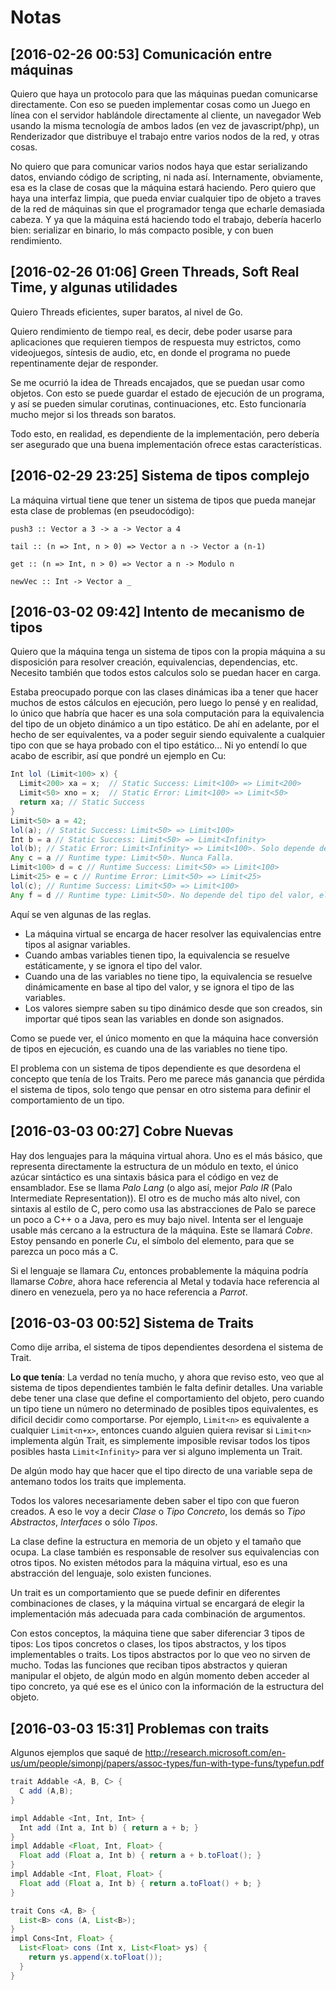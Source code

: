 # Notas

## [2016-02-26 00:53] Comunicación entre máquinas

Quiero que haya un protocolo para que las máquinas puedan comunicarse directamente. Con eso se pueden implementar cosas como un Juego en línea con el servidor hablándole directamente al cliente, un navegador Web usando la misma tecnología de ambos lados (en vez de javascript/php), un Renderizador que distribuye el trabajo entre varios nodos de la red, y otras cosas.

No quiero que para comunicar varios nodos haya que estar serializando datos, enviando código de scripting, ni nada así. Internamente, obviamente, esa es la clase de cosas que la máquina estará haciendo. Pero quiero que haya una interfaz limpia, que pueda enviar cualquier tipo de objeto a traves de la red de máquinas sin que el programador tenga que echarle demasiada cabeza. Y ya que la máquina está haciendo todo el trabajo, debería hacerlo bien: serializar en binario, lo más compacto posible, y con buen rendimiento.

## [2016-02-26 01:06] Green Threads, Soft Real Time, y algunas utilidades

Quiero Threads eficientes, super baratos, al nivel de Go.

Quiero rendimiento de tiempo real, es decir, debe poder usarse para aplicaciones que requieren tiempos de respuesta muy estrictos, como videojuegos, síntesis de audio, etc, en donde el programa no puede repentinamente dejar de responder.

Se me ocurrió la idea de Threads encajados, que se puedan usar como objetos. Con esto se puede guardar el estado de ejecución de un programa, y así se pueden simular corutinas, continuaciones, etc. Esto funcionaría mucho mejor si los threads son baratos.

Todo esto, en realidad, es dependiente de la implementación, pero debería ser asegurado que una buena implementación ofrece estas características.

## [2016-02-29 23:25] Sistema de tipos complejo

La máquina virtual tiene que tener un sistema de tipos que pueda manejar esta clase de problemas (en pseudocódigo):

    push3 :: Vector a 3 -> a -> Vector a 4

    tail :: (n => Int, n > 0) => Vector a n -> Vector a (n-1)

    get :: (n => Int, n > 0) => Vector a n -> Modulo n

    newVec :: Int -> Vector a _

## [2016-03-02 09:42] Intento de mecanismo de tipos

Quiero que la máquina tenga un sistema de tipos con la propia máquina a su disposición para resolver creación, equivalencias, dependencias, etc. Necesito también que todos estos calculos solo se puedan hacer en carga.

Estaba preocupado porque con las clases dinámicas iba a tener que hacer muchos de estos cálculos en ejecución, pero luego lo pensé y en realidad, lo único que habría que hacer es una sola computación para la equivalencia del tipo de un objeto dinámico a un tipo estático. De ahí en adelante, por el hecho de ser equivalentes, va a poder seguir siendo equivalente a cualquier tipo con que se haya probado con el tipo estático... Ni yo entendí lo que acabo de escribir, así que pondré un ejemplo en Cu:

``` java
Int lol (Limit<100> x) {
  Limit<200> xa = x;  // Static Success: Limit<100> => Limit<200>
  Limit<50> xno = x;  // Static Error: Limit<100> => Limit<50>
  return xa; // Static Success
}
Limit<50> a = 42;
lol(a); // Static Success: Limit<50> => Limit<100>
Int b = a // Static Success: Limit<50> => Limit<Infinity>
lol(b); // Static Error: Limit<Infinity> => Limit<100>. Solo depende del tipo de la variable, el tipo del valor se ignora.
Any c = a // Runtime type: Limit<50>. Nunca Falla.
Limit<100> d = c // Runtime Success: Limit<50> => Limit<100>
Limit<25> e = c // Runtime Error: Limit<50> => Limit<25>
lol(c); // Runtime Success: Limit<50> => Limit<100>
Any f = d // Runtime type: Limit<50>. No depende del tipo del valor, el tipo de la variable se ignora.
```

Aquí se ven algunas de las reglas.

* La máquina virtual se encarga de hacer resolver las equivalencias entre tipos al asignar variables.
* Cuando ambas variables tienen tipo, la equivalencia se resuelve estáticamente, y se ignora el tipo del valor.
* Cuando una de las variables no tiene tipo, la equivalencia se resuelve dinámicamente en base al tipo del valor, y se ignora el tipo de las variables.
* Los valores siempre saben su tipo dinámico desde que son creados, sin importar qué tipos sean las variables en donde son asignados.

Como se puede ver, el único momento en que la máquina hace conversión de tipos en ejecución, es cuando una de las variables no tiene tipo.

El problema con un sistema de tipos dependiente es que desordena el concepto que tenía de los Traits. Pero me parece más ganancia que pérdida el sistema de tipos, solo tengo que pensar en otro sistema para definir el comportamiento de un tipo.

## [2016-03-03 00:27] Cobre Nuevas

Hay dos lenguajes para la máquina virtual ahora. Uno es el más básico, que representa directamente la estructura de un módulo en texto, el único azúcar sintáctico es una sintaxis básica para el código en vez de ensamblador. Ese se llama _Palo Lang_ (o algo así, mejor _Palo IR_ (Palo Intermediate Representation)). El otro es de mucho más alto nivel, con sintaxis al estilo de C, pero como usa las abstracciones de Palo se parece un poco a C++ o a Java, pero es muy bajo nivel. Intenta ser el lenguaje usable más cercano a la estructura de la máquina. Este se llamará _Cobre_. Estoy pensando en ponerle
_Cu_, el símbolo del elemento, para que se parezca un poco más a C.

Si el lenguaje se llamara _Cu_, entonces probablemente la máquina podría llamarse _Cobre_, ahora hace referencia al Metal y todavía hace referencia al dinero en venezuela, pero ya no hace referencia a _Parrot_.

## [2016-03-03 00:52] Sistema de Traits

Como dije arriba, el sistema de tipos dependientes desordena el sistema de Trait.

**Lo que tenía**: La verdad no tenía mucho, y ahora que reviso esto, veo que al sistema de tipos dependientes también le falta definir detalles. Una variable debe tener una clase que define el comportamiento del objeto, pero cuando un tipo tiene un número no determinado de posibles tipos equivalentes, es dificil decidir como comportarse. Por ejemplo, `Limit<n>` es equivalente a cualquier `Limit<n+x>`, entonces cuando alguien quiera revisar si `Limit<n>` implementa algún Trait, es simplemente imposible revisar todos los tipos posibles hasta `Limit<Infinity>` para ver si alguno implementa un Trait.

De algún modo hay que hacer que el tipo directo de una variable sepa de antemano todos los traits que implementa.

Todos los valores necesariamente deben saber el tipo con que fueron creados. A eso le voy a decir _Clase_ o _Tipo Concreto_, los demás so _Tipo Abstractos_,
_Interfaces_ o sólo _Tipos_.

La clase define la estructura en memoria de un objeto y el tamaño que ocupa. La clase también es responsable de resolver sus equivalencias con otros tipos. No existen métodos para la máquina virtual, eso es una abstracción del lenguaje, solo existen funciones.

Un trait es un comportamiento que se puede definir en diferentes combinaciones de clases, y la máquina virtual se encargará de elegir la implementación más adecuada para cada combinación de argumentos.

Con estos conceptos, la máquina tiene que saber diferenciar 3 tipos de tipos: Los tipos concretos o clases, los tipos abstractos, y los tipos implementables o traits. Los tipos abstractos por lo que veo no sirven de mucho. Todas las funciones que reciban tipos abstractos y quieran manipular el objeto, de algún modo en algún momento deben acceder al tipo concreto, ya qué ese es el único con la información de la estructura del objeto.

## [2016-03-03 15:31] Problemas con traits

Algunos ejemplos que saqué de http://research.microsoft.com/en-us/um/people/simonpj/papers/assoc-types/fun-with-type-funs/typefun.pdf

``` java
trait Addable <A, B, C> {
  C add (A,B);
}

impl Addable <Int, Int, Int> {
  Int add (Int a, Int b) { return a + b; }
}
impl Addable <Float, Int, Float> {
  Float add (Float a, Int b) { return a + b.toFloat(); }
}
impl Addable <Int, Float, Float> {
  Float add (Float a, Int b) { return a.toFloat() + b; }
}

trait Cons <A, B> {
  List<B> cons (A, List<B>);
}
impl Cons<Int, Float> {
  List<Float> cons (Int x, List<Float> ys) {
    return ys.append(x.toFloat());
  }
}
```
